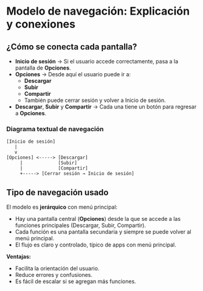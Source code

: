 # Modelo de navegación: Explicación y conexiones

## ¿Cómo se conecta cada pantalla?

- **Inicio de sesión** → Si el usuario accede correctamente, pasa a la pantalla de **Opciones**.
- **Opciones** → Desde aquí el usuario puede ir a:
    - **Descargar**
    - **Subir**
    - **Compartir**
    - También puede cerrar sesión y volver a Inicio de sesión.
- **Descargar**, **Subir** y **Compartir** → Cada una tiene un botón para regresar a **Opciones**.

### Diagrama textual de navegación

```
[Inicio de sesión]
   |
   v
[Opciones] <-----> [Descargar]
     |             [Subir]
     |             [Compartir]
     +-----> [Cerrar sesión → Inicio de sesión]
```

## Tipo de navegación usado

El modelo es **jerárquico** con menú principal:
- Hay una pantalla central (**Opciones**) desde la que se accede a las funciones principales (Descargar, Subir, Compartir).
- Cada función es una pantalla secundaria y siempre se puede volver al menú principal.
- El flujo es claro y controlado, típico de apps con menú principal.

**Ventajas:**
- Facilita la orientación del usuario.
- Reduce errores y confusiones.
- Es fácil de escalar si se agregan más funciones.
